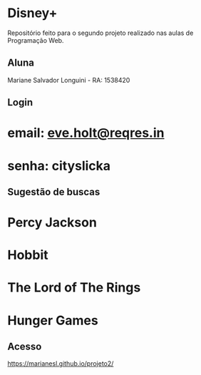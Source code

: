 # Disney+
Repositório feito para o segundo projeto realizado nas aulas de Programação Web.

## Aluna
Mariane Salvador Longuini - RA: 1538420

## Login
  # email: eve.holt@reqres.in
  # senha: cityslicka

## Sugestão de buscas
  # Percy Jackson
  # Hobbit
  # The Lord of The Rings
  # Hunger Games

## Acesso
https://marianesl.github.io/projeto2/